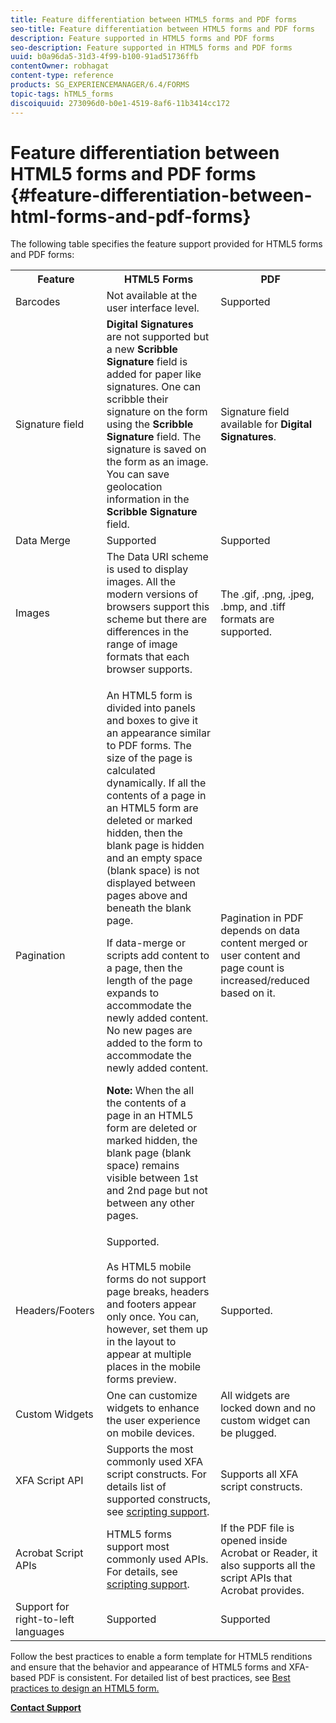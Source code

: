 ```yaml
---
title: Feature differentiation between HTML5 forms and PDF forms 
seo-title: Feature differentiation between HTML5 forms and PDF forms 
description: Feature supported in HTML5 forms and PDF forms
seo-description: Feature supported in HTML5 forms and PDF forms
uuid: b0a96da5-31d3-4f99-b100-91ad51736ffb
contentOwner: robhagat
content-type: reference
products: SG_EXPERIENCEMANAGER/6.4/FORMS
topic-tags: hTML5_forms
discoiquuid: 273096d0-b0e1-4519-8af6-11b3414cc172
---
```


# Feature differentiation between HTML5 forms and PDF forms {#feature-differentiation-between-html-forms-and-pdf-forms}

The following table specifies the feature support provided for HTML5 forms and PDF forms:

<table> 
 <tbody>
  <tr>
   <th>Feature</th> 
   <th>HTML5 Forms</th> 
   <th>PDF</th> 
  </tr>
  <tr>
   <td>Barcodes<br /> </td> 
   <td>Not available at the user interface level. </td> 
   <td>Supported</td> 
  </tr>
  <tr>
   <td>Signature field<br /> </td> 
   <td><strong>Digital Signatures</strong> are not supported but a new <strong>Scribble Signature</strong> field is added for paper like signatures. One can scribble their signature on the form using the <strong>Scribble Signature</strong> field. The signature is saved on the form as an image. You can save geolocation information in the <strong>Scribble Signature</strong> field.</td> 
   <td>Signature field available for <strong>Digital Signatures</strong>.</td> 
  </tr>
  <tr>
   <td>Data Merge</td> 
   <td>Supported</td> 
   <td>Supported</td> 
  </tr>
  <tr>
   <td>Images</td> 
   <td>The Data URI scheme is used to display images. All the modern versions of browsers support this scheme but there are differences in the range of image formats that each browser supports.<br /> </td> 
   <td>The .gif, .png, .jpeg, .bmp, and .tiff formats are supported.</td> 
  </tr>
  <tr>
   <td>Pagination<br /> </td> 
   <td><p>An HTML5 form is divided into panels and boxes to give it an appearance similar to PDF forms. The size of the page is calculated dynamically. If all the contents of a page in an HTML5 form are deleted or marked hidden, then the blank page is hidden and an empty space (blank space) is not displayed between pages above and beneath the blank page.</p> <p>If data-merge or scripts add content to a page, then the length of the page expands to accommodate the newly added content. No new pages are added to the form to accommodate the newly added content. </p> <p><strong>Note:</strong> When the all the contents of a page in an HTML5 form are deleted or marked hidden, the blank page (blank space) remains visible between 1st and 2nd page but not between any other pages.</p> </td> 
   <td>Pagination in PDF depends on data content merged or user content and page count is increased/reduced based on it.</td> 
  </tr>
  <tr>
   <td>Headers/Footers </td> 
   <td>Supported. <br /> <br /> As HTML5 mobile forms do not support page breaks, headers and footers appear only once. You can, however, set them up in the layout to appear at multiple places in the mobile forms preview.<br /> </td> 
   <td>Supported.</td> 
  </tr>
  <tr>
   <td>Custom Widgets</td> 
   <td>One can customize widgets to enhance the user experience on mobile devices.<br /> </td> 
   <td>All widgets are locked down and no custom widget can be plugged.<br /> </td> 
  </tr>
  <tr>
   <td>XFA Script API</td> 
   <td>Supports the most commonly used XFA script constructs. For details list of supported constructs, see <a href="../../forms/using/scripting-support.md">scripting support</a>.</td> 
   <td>Supports all XFA script constructs.</td> 
  </tr>
  <tr>
   <td>Acrobat Script APIs </td> 
   <td>HTML5 forms support most commonly used APIs. For details, see <a href="../../forms/using/scripting-support.md">scripting support</a>.</td> 
   <td>If the PDF file is opened inside Acrobat or Reader, it also supports all the script APIs that Acrobat provides.</td> 
  </tr>
  <tr>
   <td>Support for right-to-left languages </td> 
   <td>Supported</td> 
   <td>Supported</td> 
  </tr>
 </tbody>
</table>

Follow the best practices to enable a form template for HTML5 renditions and ensure that the behavior and appearance of HTML5 forms and XFA-based PDF is consistent. For detailed list of best practices, see [Best practices to design an HTML5 form.](/help/forms/using/best-practices-for-html5-forms.md)

[**Contact Support**](https://www.adobe.com/account/sign-in.supportportal.html)
